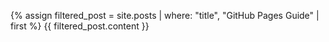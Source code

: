 {% assign filtered_post = site.posts | where: "title", "GitHub Pages Guide" | first %}
{{ filtered_post.content }}